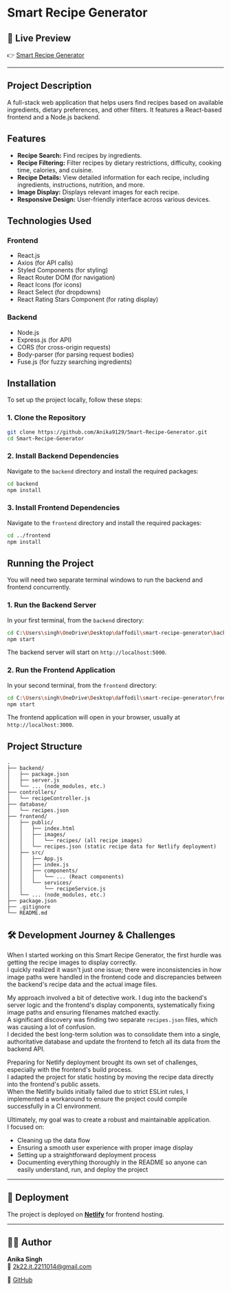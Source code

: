 # Smart Recipe Generator

## 🔗 Live Preview
👉 [Smart Recipe Generator](https://smart-recipegenerator.netlify.app)

---
## Project Description
A full-stack web application that helps users find recipes based on available ingredients, dietary preferences, and other filters. It features a React-based frontend and a Node.js backend.

## Features
*   **Recipe Search:** Find recipes by ingredients.
*   **Recipe Filtering:** Filter recipes by dietary restrictions, difficulty, cooking time, calories, and cuisine.
*   **Recipe Details:** View detailed information for each recipe, including ingredients, instructions, nutrition, and more.
*   **Image Display:** Displays relevant images for each recipe.
*   **Responsive Design:** User-friendly interface across various devices.

## Technologies Used
### Frontend
*   React.js
*   Axios (for API calls)
*   Styled Components (for styling)
*   React Router DOM (for navigation)
*   React Icons (for icons)
*   React Select (for dropdowns)
*   React Rating Stars Component (for rating display)

### Backend
*   Node.js
*   Express.js (for API)
*   CORS (for cross-origin requests)
*   Body-parser (for parsing request bodies)
*   Fuse.js (for fuzzy searching ingredients)

## Installation

To set up the project locally, follow these steps:

### 1. Clone the Repository
```bash
git clone https://github.com/Anika9129/Smart-Recipe-Generator.git
cd Smart-Recipe-Generator
```

### 2. Install Backend Dependencies
Navigate to the `backend` directory and install the required packages:
```bash
cd backend
npm install
```

### 3. Install Frontend Dependencies
Navigate to the `frontend` directory and install the required packages:
```bash
cd ../frontend
npm install
```

## Running the Project

You will need two separate terminal windows to run the backend and frontend concurrently.

### 1. Run the Backend Server
In your first terminal, from the `backend` directory:
```bash
cd C:\Users\singh\OneDrive\Desktop\daffodil\smart-recipe-generator\backend
npm start
```
The backend server will start on `http://localhost:5000`.

### 2. Run the Frontend Application
In your second terminal, from the `frontend` directory:
```bash
cd C:\Users\singh\OneDrive\Desktop\daffodil\smart-recipe-generator\frontend
npm start
```
The frontend application will open in your browser, usually at `http://localhost:3000`.

## Project Structure
```
.
├── backend/
│   ├── package.json
│   ├── server.js
│   └── ... (node_modules, etc.)
├── controllers/
│   └── recipeController.js
├── database/
│   └── recipes.json
├── frontend/
│   ├── public/
│   │   ├── index.html
│   │   ├── images/
│   │   │   └── recipes/ (all recipe images)
│   │   └── recipes.json (static recipe data for Netlify deployment)
│   ├── src/
│   │   ├── App.js
│   │   ├── index.js
│   │   ├── components/
│   │   │   └── ... (React components)
│   │   └── services/
│   │       └── recipeService.js
│   └── ... (node_modules, etc.)
├── package.json
├── .gitignore
└── README.md
```
## 🛠️ Development Journey & Challenges

When I started working on this Smart Recipe Generator, the first hurdle was getting the recipe images to display correctly.  
I quickly realized it wasn't just one issue; there were inconsistencies in how image paths were handled in the frontend code and discrepancies between the backend's recipe data and the actual image files.

My approach involved a bit of detective work. I dug into the backend's server logic and the frontend's display components, systematically fixing image paths and ensuring filenames matched exactly.  
A significant discovery was finding two separate `recipes.json` files, which was causing a lot of confusion.  
I decided the best long-term solution was to consolidate them into a single, authoritative database and update the frontend to fetch all its data from the backend API.

Preparing for Netlify deployment brought its own set of challenges, especially with the frontend's build process.  
I adapted the project for static hosting by moving the recipe data directly into the frontend's public assets.  
When the Netlify builds initially failed due to strict ESLint rules, I implemented a workaround to ensure the project could compile successfully in a CI environment.

Ultimately, my goal was to create a robust and maintainable application.  
I focused on:

- Cleaning up the data flow  
- Ensuring a smooth user experience with proper image display  
- Setting up a straightforward deployment process  
- Documenting everything thoroughly in the README so anyone can easily understand, run, and deploy the project  

---

## 🚀 Deployment

The project is deployed on **[Netlify](https://smart-recipegenerator.netlify.app/)** for frontend hosting.  

---

## 👩‍💻 Author

**Anika Singh**  
📧 2k22.it.2211014@gmail.com  

🔗 [GitHub](https://github.com/Anika9129)

